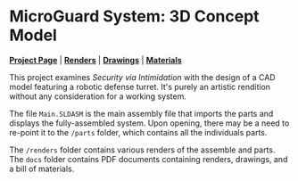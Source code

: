 # MicroGuard System: 3D Concept Model

[**Project Page**](https://jamesakl.com/cad-microguard) | [**Renders**](https://jamesakl.com/cad-microguard-renders.pdf) | [**Drawings**](https://jamesakl.com/cad-microguard-drawings.pdf) | [**Materials**](https://jamesakl.com/cad-microguard-materials.pdf)

This project examines *Security via Intimidation* with the design of a CAD model featuring a robotic defense turret. It's purely an artistic rendition without any consideration for a working system.

The file `Main.SLDASM` is the main assembly file that imports the parts and displays the fully-assembled system. Upon opening, there may be a need to re-point it to the `/parts` folder, which contains all the individuals parts.

The `/renders` folder contains various renders of the assemble and parts. The `docs` folder contains PDF documents containing renders, drawings, and a bill of materials.
